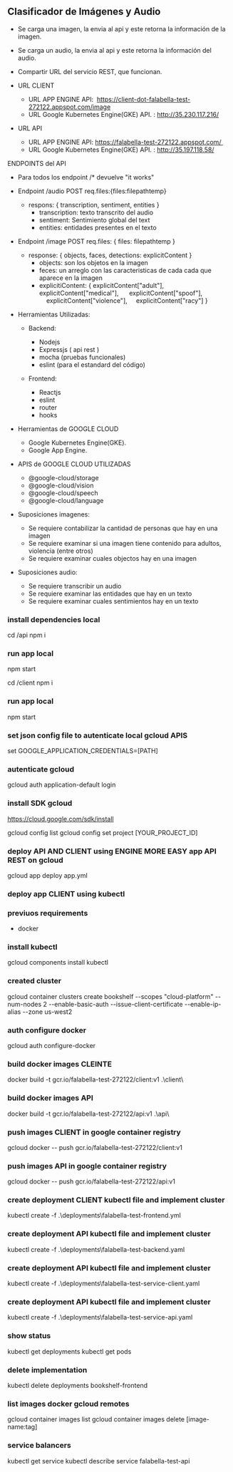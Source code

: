## Clasificador de Imágenes y Audio
- Se carga una imagen, la envia al api y este retorna la información de la imagen. 
- Se carga un audio, la envia al api y este retorna la información del audio. 
   
- Compartir URL del servicio REST, que funcionan. 
- URL CLIENT
    - URL APP ENGINE API:  https://client-dot-falabella-test-272122.appspot.com/image
    - URL Google Kubernetes Engine(GKE) API. : http://35.230.117.216/
- URL API
    - URL APP ENGINE API: https://falabella-test-272122.appspot.com/ 
    - URL Google Kubernetes Engine(GKE) API. : http://35.197.118.58/

ENDPOINTS del API    
- Para todos los endpoint /* devuelve "it works"     
- Endpoint /audio POST req.files:{files:filepathtemp}        
    - respons: { transcription, sentiment, entities }              
        * transcription: texto transcrito del audio              
        * sentiment: Sentimiento global del text              
        * entities: entidades presentes en el texto   

- Endpoint /image POST req.files: { files: filepathtemp }
    - response: { objects, faces, detections: explicitContent }      
        * objects: son los objetos en la imagen            
        * feces: un arreglo con las caracteristicas de cada cada que aparece en la imagen            
        * explicitiContent: { 
                            explicitContent["adult"],    
                            explicitContent["medical"],
                            explicitContent["spoof"],
                            explicitContent["violence"],
                            explicitContent["racy"]
                        }

- Herramientas Utilizadas:
    - Backend:
        - Nodejs
        - Expressjs ( api rest )
        - mocha (pruebas funcionales)
        - eslint (para el estandard del código)
    
    - Frontend:
        - Reactjs
        - eslint
        - router
        - hooks

- Herramientas de GOOGLE CLOUD
    - Google Kubernetes Engine(GKE).
    - Google App Engine.


- APIS de GOOGLE CLOUD UTILIZADAS    
    - @google-cloud/storage 
    - @google-cloud/vision
    - @google-cloud/speech
    - @google-cloud/language

- Suposiciones imagenes:
    - Se requiere contabilizar la cantidad de personas que hay en una imagen
    - Se requiere examinar si una imagen tiene contenido para adultos, violencia (entre otros) 
    - Se requiere examinar cuales objectos hay en una imagen 
- Suposiciones audio:
    - Se requiere transcribir un audio
    - Se requiere examinar las entidades que hay en un texto 
    - Se requiere examinar cuales sentimientos hay en un texto 



### install dependencies local
cd /api
npm i
### run app local
npm start

cd /client
npm i
### run app local
npm start


### set json config file to autenticate local gcloud APIS
set GOOGLE_APPLICATION_CREDENTIALS=[PATH]

### autenticate gcloud 
gcloud auth application-default login

### install SDK gcloud 
https://cloud.google.com/sdk/install

gcloud config list
gcloud config set project [YOUR_PROJECT_ID]

### deploy API AND CLIENT using  ENGINE MORE EASY app API REST on gcloud
gcloud app deploy app.yml



### deploy app CLIENT using kubectl
### previuos requirements 
- docker 


### install kubectl
gcloud components install kubectl

### created cluster 
gcloud container clusters create bookshelf --scopes "cloud-platform" --num-nodes 2 --enable-basic-auth --issue-client-certificate --enable-ip-alias --zone us-west2

### auth configure docker
gcloud auth configure-docker

### build docker images CLEINTE
docker build -t gcr.io/falabella-test-272122/client:v1 .\client\
### build docker images API
docker build -t gcr.io/falabella-test-272122/api:v1 .\api\

### push images CLIENT in google container registry
gcloud docker -- push gcr.io/falabella-test-272122/client:v1

### push images API in google container registry
gcloud docker -- push gcr.io/falabella-test-272122/api:v1

### create deployment CLIENT kubectl file and implement cluster
kubectl create -f .\deployments\falabella-test-frontend.yml

### create deployment API kubectl file and implement cluster
kubectl create -f .\deployments\falabella-test-backend.yaml

### create deployment API kubectl file and implement cluster
kubectl create -f .\deployments\falabella-test-service-client.yaml

### create deployment API kubectl file and implement cluster
kubectl create -f .\deployments\falabella-test-service-api.yaml

### show status
kubectl get deployments
kubectl get pods

### delete implementation
kubectl delete deployments bookshelf-frontend


### list images docker gcloud remotes
gcloud container images list
gcloud container images delete [image-name:tag]

### service balancers 
kubectl get service
kubectl describe service falabella-test-api


